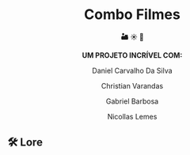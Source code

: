 
# <h1 align="center">Combo Filmes</h1>

<div align="center">
  <strong>🏜️ ☀️ 🤵</strong>
</div>
<div align="center">
  
**UM PROJETO INCRÍVEL COM:**
  
Daniel Carvalho Da Silva
  
Christian Varandas
  
Gabriel Barbosa
  
Nicollas Lemes

</div>

## 🛠️ Lore


